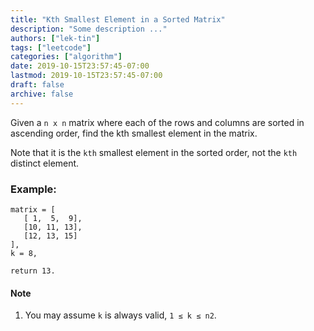 ```yaml
---
title: "Kth Smallest Element in a Sorted Matrix"
description: "Some description ..."
authors: ["lek-tin"]
tags: ["leetcode"]
categories: ["algorithm"]
date: 2019-10-15T23:57:45-07:00
lastmod: 2019-10-15T23:57:45-07:00
draft: false
archive: false
---
```

Given a `n x n` matrix where each of the rows and columns are sorted in ascending order, find the kth smallest element in the matrix.

Note that it is the `kth` smallest element in the sorted order, not the `kth` distinct element.

### Example:
```
matrix = [
   [ 1,  5,  9],
   [10, 11, 13],
   [12, 13, 15]
],
k = 8,

return 13.
```

#### Note
1. You may assume `k` is always valid, `1 ≤ k ≤ n2`.